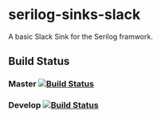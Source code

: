 # serilog-sinks-slack
A basic Slack Sink for the Serilog framwork.

## Build Status

### Master [![Build Status](https://travis-ci.org/jonas-merkle/serilog-sinks-slack.svg?branch=master)](https://travis-ci.org/jonas-merkle/serilog-sinks-slack)

### Develop [![Build Status](https://travis-ci.org/jonas-merkle/serilog-sinks-slack.svg?branch=develop)](https://travis-ci.org/jonas-merkle/serilog-sinks-slack)